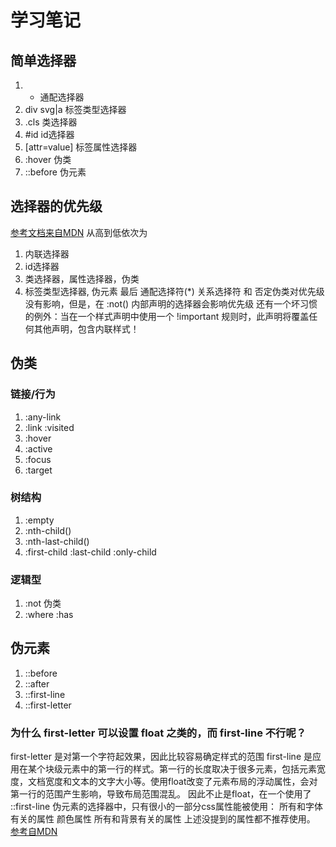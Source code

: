 # 学习笔记

## 简单选择器

1. * 通配选择器
2. div svg|a 标签类型选择器
3. .cls  类选择器
4. #id id选择器
5. [attr=value] 标签属性选择器
6. :hover 伪类
7. ::before 伪元素

## 选择器的优先级

 [参考文档来自MDN](https://developer.mozilla.org/zh-CN/docs/Web/CSS/Specificity)
从高到低依次为

1. 内联选择器
2. id选择器
3. 类选择器，属性选择器，伪类
4. 标签类型选择器, 伪元素
最后 通配选择符(*) 关系选择符 和 否定伪类对优先级没有影响，但是，在 :not() 内部声明的选择器会影响优先级
还有一个坏习惯的例外：当在一个样式声明中使用一个 !important 规则时，此声明将覆盖任何其他声明，包含内联样式！

## 伪类

### 链接/行为

1. :any-link
2. :link :visited
3. :hover
4. :active
5. :focus
6. :target

### 树结构

1. :empty
2. :nth-child()
3. :nth-last-child()
4. :first-child :last-child :only-child

### 逻辑型

1. :not 伪类
2. :where :has

## 伪元素

1. ::before
2. ::after
3. ::first-line
4. ::first-letter

### 为什么 first-letter 可以设置 float 之类的，而 first-line 不行呢？

first-letter 是对第一个字符起效果，因此比较容易确定样式的范围
first-line 是应用在某个块级元素中的第一行的样式。第一行的长度取决于很多元素，包括元素宽度，文档宽度和文本的文字大小等。使用float改变了元素布局的浮动属性，会对第一行的范围产生影响，导致布局范围混乱。
因此不止是float，在一个使用了 ::first-line 伪元素的选择器中，只有很小的一部分css属性能被使用：
所有和字体有关的属性
颜色属性
所有和背景有关的属性
上述没提到的属性都不推荐使用。
[参考自MDN](https://developer.mozilla.org/zh-CN/docs/Web/CSS/::first-line)
